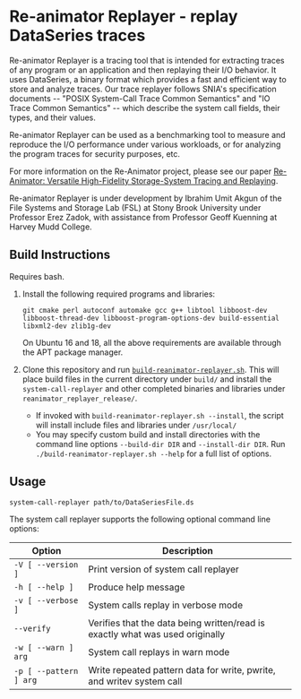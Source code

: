 # Re-animator Replayer - replay DataSeries traces

Re-animator Replayer is a tracing tool that is intended for extracting traces of any program or an application and then replaying their I/O behavior.
It uses DataSeries, a binary format which provides a fast and efficient way to store and analyze traces.
Our trace replayer follows SNIA's specification documents -- "POSIX System-Call Trace Common Semantics" and "IO Trace Common Semantics" -- which describe the system call fields, their types, and their values.

Re-animator Replayer can be used as a benchmarking tool to measure and reproduce the I/O performance under various workloads, or for analyzing the program traces for security purposes, etc.

For more information on the Re-Animator project, please see our paper [Re-Animator: Versatile High-Fidelity Storage-System Tracing and Replaying](https://doi.org/10.1145/3383669.3398276).

Re-animator Replayer is under development by Ibrahim Umit Akgun of the File Systems and Storage Lab (FSL) at Stony Brook University under Professor Erez Zadok, with assistance from Professor Geoff Kuenning at Harvey Mudd College.

## Build Instructions

Requires bash.

1. Install the following required programs and libraries:

    ```plaintext
    git cmake perl autoconf automake gcc g++ libtool libboost-dev libboost-thread-dev libboost-program-options-dev build-essential libxml2-dev zlib1g-dev
    ```

    On Ubuntu 16 and 18, all the above requirements are available through the APT package manager.

1. Clone this repository and run [`build-reanimator-replayer.sh`](build-reanimator-replayer.sh). This will place build files in the current directory under `build/` and install the `system-call-replayer` and other completed binaries and libraries under `reanimator_replayer_release/`.

    - If invoked with `build-reanimator-replayer.sh --install`, the script will install include files and libraries under `/usr/local/`
    - You may specify custom build and install directories with the command line options `--build-dir DIR` and `--install-dir DIR`. Run `./build-reanimator-replayer.sh --help` for a full list of options.

## Usage

`system-call-replayer path/to/DataSeriesFile.ds`

The system call replayer supports the following optional command line options:

| Option                    | Description                                                                   |
| ------------------------- | ----------------------------------------------------------------------------- |
| `-V [ --version ]`        | Print version of system call replayer                                         |
| `-h [ --help ]`           | Produce help message                                                          |
| `-v [ --verbose ]`        | System calls replay in verbose mode                                           |
| `--verify`                | Verifies that the data being written/read is exactly what was used originally |
| `-w [ --warn ] arg`       | System call replays in warn mode                                              |
| `-p [ --pattern ] arg`    | Write repeated pattern data for write, pwrite, and writev system call         |
